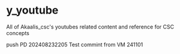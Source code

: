 # y_youtube
All of Akaalis_csc's youtubes related content and reference for CSC concepts


push PD 202408232205
Test commint from VM 241101


